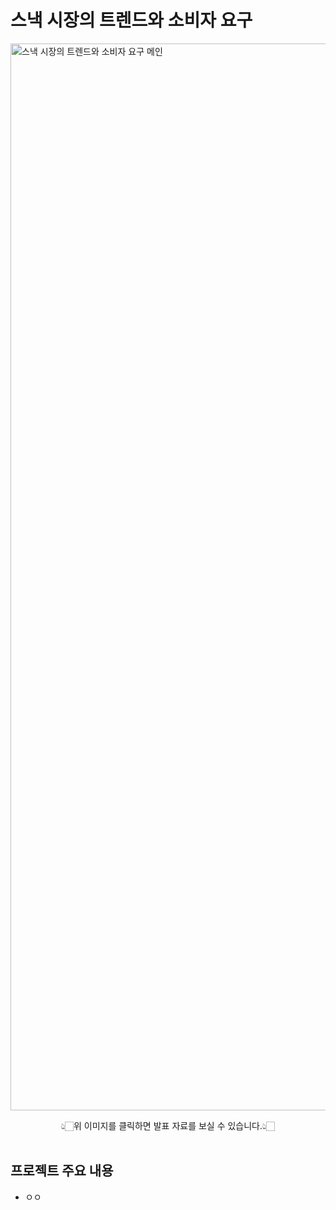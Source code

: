 # 스낵 시장의 트렌드와 소비자 요구
[<img width="1707" alt="스낵 시장의 트렌드와 소비자 요구 메인" src="https://github.com/user-attachments/assets/0b081e03-a19c-49b6-9da8-27dc8d309ee8">](https://github.com/hyenns/Python_project/blob/main/%E1%84%89%E1%85%B3%E1%84%82%E1%85%A2%E1%86%A8_%E1%84%89%E1%85%B5%E1%84%8C%E1%85%A1%E1%86%BC%E1%84%8B%E1%85%B4_%E1%84%90%E1%85%B3%E1%84%85%E1%85%A6%E1%86%AB%E1%84%83%E1%85%B3%E1%84%8B%E1%85%AA_%E1%84%89%E1%85%A9%E1%84%87%E1%85%B5%E1%84%8C%E1%85%A1_%E1%84%8B%E1%85%AD%E1%84%80%E1%85%AE.pdf)
<div align="center"> 👆🏻위 이미지를 클릭하면 발표 자료를 보실 수 있습니다.👆🏻 </div><br>

## 프로젝트 주요 내용
- ㅇㅇ

